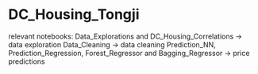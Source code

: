 # DC_Housing_Tongji

relevant notebooks:
Data_Explorations and DC_Housing_Correlations -> data exploration
Data_Cleaning -> data cleaning
Prediction_NN, Prediction_Regression, Forest_Regressor and Bagging_Regressor -> price predictions
